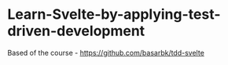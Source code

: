 # Learn-Svelte-by-applying-test-driven-development
Based of the course - https://github.com/basarbk/tdd-svelte
